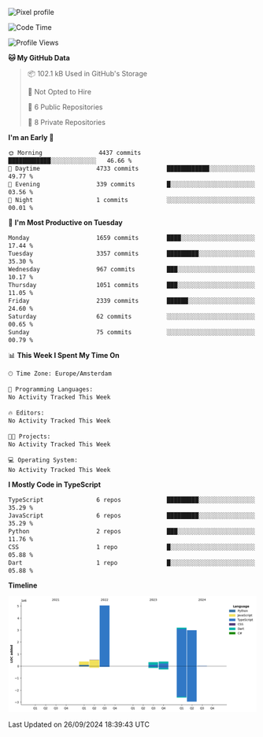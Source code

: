 ![Pixel profile](https://pixel-profile.vercel.app/api/github-stats?username=Atchferox&screen_effect=true&theme=rainbow
)


<!--START_SECTION:waka-->
![Code Time](http://img.shields.io/badge/Code%20Time-415%20hrs%204%20mins-blue)

![Profile Views](http://img.shields.io/badge/Profile%20Views-0-blue)

**🐱 My GitHub Data** 

> 📦 102.1 kB Used in GitHub's Storage 
 > 
> 🚫 Not Opted to Hire
 > 
> 📜 6 Public Repositories 
 > 
> 🔑 8 Private Repositories 
 > 
**I'm an Early 🐤** 

```text
🌞 Morning                4437 commits        ████████████░░░░░░░░░░░░░   46.66 % 
🌆 Daytime                4733 commits        ████████████░░░░░░░░░░░░░   49.77 % 
🌃 Evening                339 commits         █░░░░░░░░░░░░░░░░░░░░░░░░   03.56 % 
🌙 Night                  1 commits           ░░░░░░░░░░░░░░░░░░░░░░░░░   00.01 % 
```
📅 **I'm Most Productive on Tuesday** 

```text
Monday                   1659 commits        ████░░░░░░░░░░░░░░░░░░░░░   17.44 % 
Tuesday                  3357 commits        █████████░░░░░░░░░░░░░░░░   35.30 % 
Wednesday                967 commits         ███░░░░░░░░░░░░░░░░░░░░░░   10.17 % 
Thursday                 1051 commits        ███░░░░░░░░░░░░░░░░░░░░░░   11.05 % 
Friday                   2339 commits        ██████░░░░░░░░░░░░░░░░░░░   24.60 % 
Saturday                 62 commits          ░░░░░░░░░░░░░░░░░░░░░░░░░   00.65 % 
Sunday                   75 commits          ░░░░░░░░░░░░░░░░░░░░░░░░░   00.79 % 
```


📊 **This Week I Spent My Time On** 

```text
🕑︎ Time Zone: Europe/Amsterdam

💬 Programming Languages: 
No Activity Tracked This Week

🔥 Editors: 
No Activity Tracked This Week

🐱‍💻 Projects: 
No Activity Tracked This Week

💻 Operating System: 
No Activity Tracked This Week
```

**I Mostly Code in TypeScript** 

```text
TypeScript               6 repos             █████████░░░░░░░░░░░░░░░░   35.29 % 
JavaScript               6 repos             █████████░░░░░░░░░░░░░░░░   35.29 % 
Python                   2 repos             ███░░░░░░░░░░░░░░░░░░░░░░   11.76 % 
CSS                      1 repo              █░░░░░░░░░░░░░░░░░░░░░░░░   05.88 % 
Dart                     1 repo              █░░░░░░░░░░░░░░░░░░░░░░░░   05.88 % 
```



**Timeline**

![Lines of Code chart](https://raw.githubusercontent.com/Atchferox/Atchferox/main/assets/bar_graph.png)


 Last Updated on 26/09/2024 18:39:43 UTC
<!--END_SECTION:waka-->
